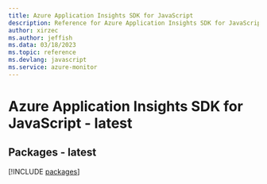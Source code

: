 ```yaml
---
title: Azure Application Insights SDK for JavaScript
description: Reference for Azure Application Insights SDK for JavaScript
author: xirzec
ms.author: jeffish
ms.data: 03/18/2023
ms.topic: reference
ms.devlang: javascript
ms.service: azure-monitor
---
```

# Azure Application Insights SDK for JavaScript - latest
## Packages - latest
[!INCLUDE [packages](application-insights-index.md)]